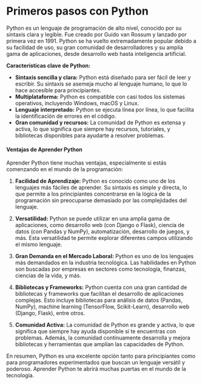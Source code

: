 # **Primeros pasos con Python**

Python es un lenguaje de programación de alto nivel, conocido por su sintaxis clara y legible. Fue creado por Guido van Rossum y lanzado por primera vez en 1991. Python se ha vuelto extremadamente popular debido a su facilidad de uso, su gran comunidad de desarrolladores y su amplia gama de aplicaciones, desde desarrollo web hasta inteligencia artificial.

**Características clave de Python:**
- **Sintaxis sencilla y clara:** Python está diseñado para ser fácil de leer y escribir. Su sintaxis se asemeja mucho al lenguaje humano, lo que lo hace accesible para principiantes.
- **Multiplataforma:** Python es compatible con casi todos los sistemas operativos, incluyendo Windows, macOS y Linux.
- **Lenguaje interpretado:** Python se ejecuta línea por línea, lo que facilita la identificación de errores en el código.
- **Gran comunidad y recursos:** La comunidad de Python es extensa y activa, lo que significa que siempre hay recursos, tutoriales, y bibliotecas disponibles para ayudarte a resolver problemas.

#### **Ventajas de Aprender Python**
Aprender Python tiene muchas ventajas, especialmente si estás comenzando en el mundo de la programación:

1. **Facilidad de Aprendizaje:** Python es conocido como uno de los lenguajes más fáciles de aprender. Su sintaxis es simple y directa, lo que permite a los principiantes concentrarse en la lógica de la programación sin preocuparse demasiado por las complejidades del lenguaje.

2. **Versatilidad:** Python se puede utilizar en una amplia gama de aplicaciones, como desarrollo web (con Django o Flask), ciencia de datos (con Pandas y NumPy), automatización, desarrollo de juegos, y más. Esta versatilidad te permite explorar diferentes campos utilizando el mismo lenguaje.

3. **Gran Demanda en el Mercado Laboral:** Python es uno de los lenguajes más demandados en la industria tecnológica. Las habilidades en Python son buscadas por empresas en sectores como tecnología, finanzas, ciencias de la vida, y más.

4. **Bibliotecas y Frameworks:** Python cuenta con una gran cantidad de bibliotecas y frameworks que facilitan el desarrollo de aplicaciones complejas. Esto incluye bibliotecas para análisis de datos (Pandas, NumPy), machine learning (TensorFlow, Scikit-Learn), desarrollo web (Django, Flask), entre otros.

5. **Comunidad Activa:** La comunidad de Python es grande y activa, lo que significa que siempre hay ayuda disponible si te encuentras con problemas. Además, la comunidad continuamente desarrolla y mejora bibliotecas y herramientas que amplían las capacidades de Python.

En resumen, Python es una excelente opción tanto para principiantes como para programadores experimentados que buscan un lenguaje versátil y poderoso. Aprender Python te abrirá muchas puertas en el mundo de la tecnología.
